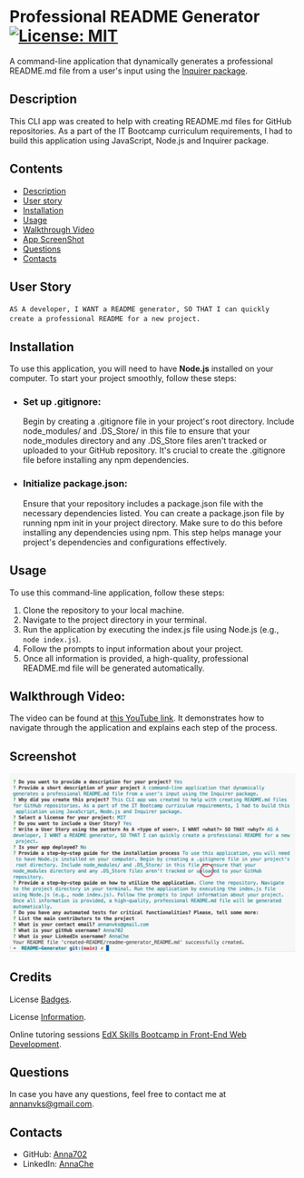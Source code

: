 # Professional README Generator [![License: MIT](https://img.shields.io/badge/License-MIT-yellow.svg)](https://opensource.org/licenses/MIT)

A command-line application that dynamically generates a professional README.md file from a user's input using the [Inquirer package](https://www.npmjs.com/package/inquirer).

## Description

This CLI app was created to help with creating README.md files for GitHub repositories.
As a part of the IT Bootcamp curriculum requirements, I had to build this application using JavaScript, Node.js and Inquirer package.

## Contents

- [Description](#description)
- [User story](#user%20story)
- [Installation](#installation)
- [Usage](#usage)
- [Walkthrough Video](#walkthrough%20Video)
- [App ScreenShot](#screenshot)
- [Questions](#questions)
- [Contacts](#contacts)

## User Story

`AS A developer, I WANT a README generator, SO THAT I can quickly create a professional README for a new project.`

## Installation

To use this application, you will need to have **Node.js** installed on your computer. To start your project smoothly, follow these steps:

- ### Set up .gitignore:

  Begin by creating a .gitignore file in your project's root directory. Include node_modules/ and .DS_Store/ in this file to ensure that your node_modules directory and any .DS_Store files aren't tracked or uploaded to your GitHub repository. It's crucial to create the .gitignore file before installing any npm dependencies.

- ### Initialize package.json:
  Ensure that your repository includes a package.json file with the necessary dependencies listed. You can create a package.json file by running npm init in your project directory. Make sure to do this before installing any dependencies using npm. This step helps manage your project's dependencies and configurations effectively.

## Usage

To use this command-line application, follow these steps:

1. Clone the repository to your local machine.
2. Navigate to the project directory in your terminal.
3. Run the application by executing the index.js file using Node.js (e.g., `node index.js`).
4. Follow the prompts to input information about your project.
5. Once all information is provided, a high-quality, professional README.md file will be generated automatically.

## Walkthrough Video:

The video can be found at [this YouTube link](https://youtu.be/mpi0HQnQ9UE).
It demonstrates how to navigate through the application and explains each step of the process.

## Screenshot

![Anna-Chernova-README-generator-app-Screenshot](/assets/App-Screenshot.png)

## Credits

License [Badges](https://shields.io/).

License [Information](https://gist.github.com/lukas-h/2a5d00690736b4c3a7ba).

Online tutoring sessions [EdX Skills Bootcamp in Front-End Web Development](https://www.edx.org/boot-camps/coding/skills-bootcamp-in-front-end-web-development).

## Questions

In case you have any questions, feel free to contact me at <a href="mailto:annanvks@gmail.com?">annanvks@gmail.com</a>.

## Contacts

- GitHub: [Anna702](https://github.com/Anna702})
- LinkedIn: [AnnaChe](https://www.linkedin.com/in/annache)
